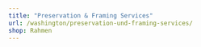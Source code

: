 ```yaml
---
title: "Preservation & Framing Services"
url: /washington/preservation-und-framing-services/
shop: Rahmen
---
```

